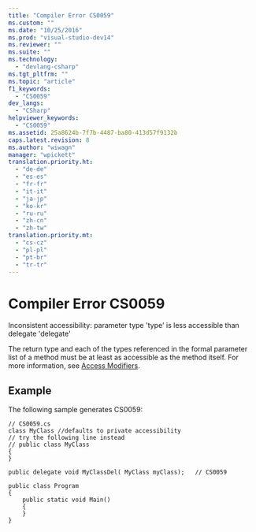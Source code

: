 ```yaml
---
title: "Compiler Error CS0059"
ms.custom: ""
ms.date: "10/25/2016"
ms.prod: "visual-studio-dev14"
ms.reviewer: ""
ms.suite: ""
ms.technology: 
  - "devlang-csharp"
ms.tgt_pltfrm: ""
ms.topic: "article"
f1_keywords: 
  - "CS0059"
dev_langs: 
  - "CSharp"
helpviewer_keywords: 
  - "CS0059"
ms.assetid: 25a8624b-7f7b-4487-ba80-413d57f9132b
caps.latest.revision: 8
ms.author: "wiwagn"
manager: "wpickett"
translation.priority.ht: 
  - "de-de"
  - "es-es"
  - "fr-fr"
  - "it-it"
  - "ja-jp"
  - "ko-kr"
  - "ru-ru"
  - "zh-cn"
  - "zh-tw"
translation.priority.mt: 
  - "cs-cz"
  - "pl-pl"
  - "pt-br"
  - "tr-tr"
---
```

# Compiler Error CS0059
Inconsistent accessibility: parameter type 'type' is less accessible than delegate 'delegate'  
  
 The return type and each of the types referenced in the formal parameter list of a method must be at least as accessible as the method itself. For more information, see [Access Modifiers](../Topic/Access%20Modifiers%20\(C%23%20Programming%20Guide\).md).  
  
## Example  
 The following sample generates CS0059:  
  
```  
// CS0059.cs  
class MyClass //defaults to private accessibility  
// try the following line instead  
// public class MyClass  
{  
}  
  
public delegate void MyClassDel( MyClass myClass);   // CS0059  
  
public class Program  
{  
    public static void Main()  
    {  
    }  
}  
```